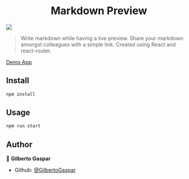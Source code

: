 <h1 align="center">Markdown Preview</h1>
<p>
  <img src="https://img.shields.io/badge/version-1.0-blue.svg?cacheSeconds=2592000" />
</p>

> Write markdown while having a live preview. Share your markdown amongst colleagues with a simple link. Created using React and react-router.

[Demo App](https://gg-markdown-preview.netlify.com)

## Install

```sh
npm install
```

## Usage

```sh
npm run start
```

## Author

👤 **Gilberto Gaspar**

- Github: [@GilbertoGaspar](https://github.com/GilbertoGaspar)
